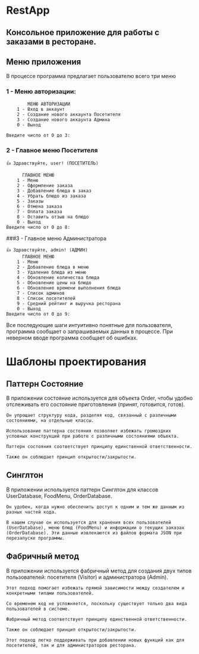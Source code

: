 # RestApp
## Консольное приложение для работы с заказами в ресторане.


## Меню приложения
В процессе программа предлагает пользователю всего три меню

### 1 - Меню авторизации:

```
        МЕНЮ АВТОРИЗАЦИИ
    1 - Вход в аккаунт
    2 - Создание нового аккаунта Посетителя
    3 - Создание нового аккаунта Админа
    0 - Выход

Введите число от 0 до 3: 
```

### 2 - Главное меню Посетителя

```
👍 Здравствуйте, user! (ПОСЕТИТЕЛЬ)

      ГЛАВНОЕ МЕНЮ      
    1 - Меню
    2 - Оформление заказа
    3 - Добавление блюда в заказ
    4 - Убрать блюдо из заказа
    5 - Заказы
    6 - Отмена заказа
    7 - Оплата заказа
    8 - Оставить отзыв на блюдо
    0 - Выход
Введите число от 0 до 8: 
```
 
###3 - Главное меню Администратора


```
👍 Здравствуйте, admin! (АДМИН)
      ГЛАВНОЕ МЕНЮ      
    1 - Меню
    2 - Добавление блюда в меню
    3 - Удаление блюда из меню
    4 - Обновление количества блюда
    5 - Обновление цены на блюдо
    6 - Обновление времени выполнения блюда
    7 - Список админов
    8 - Список посетителей
    9 - Средний рейтинг и выручка ресторана
    0 - Выход
Введите число от 0 до 9: 
```

Все последующие шаги интуитивно понятные для пользователя, программа сообщает о запрашиваемых данных в процессе.
При неверном вводе программа сообщает об ошибках.




# Шаблоны проектирования


## Паттерн Cостояние

В приложении состояние используется для объекта Order, чтобы удобно отслеживать его состояние приготовления (принят, готовится, готов).


```
Он упрощает структуру кода, разделяя код, связанный с различными состояниями, на отдельные классы.

Использование паттерна состояния позволяет избежать громоздких условных конструкций при работе с различными состояниями объекта.

Паттерн состояния соответствует принципу единственной ответственности.

Также он соблюдает принцип открытости/закрытости.
```

## Синглтон

В приложении используется паттерн Синглтон для классов UserDatabase, FoodMenu, OrderDatabase.

```
Он удобен, когда нужно обеспечить доступ к одним и тем же данным из разных частей кода.

В нашем случае он используется для хранения всех пользователей (UserDatabase), меню блюд (FoodMenu) и информации о текущих заказах (OrderDatabase). Эти данные извлекаются из файлов формата JSON при перезапуске программы.
```

## Фабричный метод

В приложении используется фабричный метод для создания двух типов пользователей: посетителя (Visitor) и администратора (Admin).

```
Этот подход помогает избежать прямой зависимости между создателем и конкретными типами пользователей.

Со временем код не усложняется, поскольку существует только два вида пользователей в системе.

Фабричный метод соответствует принципу единственной ответственности.

Также он соблюдает принцип открытости/закрытости.

Этот подход легко поддерживать при добавлении новых функций как для посетителей, так и для администраторов ресторана.
```


